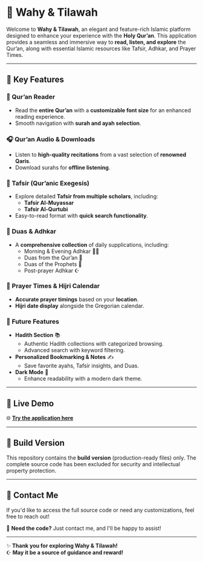 # 📖 Wahy & Tilawah  

Welcome to **Wahy & Tilawah**, an elegant and feature-rich Islamic platform designed to enhance your experience with the **Holy Qur’an**. This application provides a seamless and immersive way to **read, listen, and explore** the Qur’an, along with essential Islamic resources like Tafsir, Adhkar, and Prayer Times.  

---

## 🌟 Key Features  

### 📜 Qur’an Reader  
- Read the **entire Qur’an** with a **customizable font size** for an enhanced reading experience.  
- Smooth navigation with **surah and ayah selection**.  

### 🎧 Qur’an Audio & Downloads  
- Listen to **high-quality recitations** from a vast selection of **renowned Qaris**.  
- Download surahs for **offline listening**.  

### 📖 Tafsir (Qur’anic Exegesis)  
- Explore detailed **Tafsir from multiple scholars**, including:  
  - **Tafsir Al-Muyassar**  
  - **Tafsir Al-Qurtubi**  
- Easy-to-read format with **quick search functionality**.  

### 🙏 Duas & Adhkar  
- A **comprehensive collection** of daily supplications, including:  
  - Morning & Evening Adhkar 🌅🌙  
  - Duas from the Qur’an 📖  
  - Duas of the Prophets 🕌  
  - Post-prayer Adhkar ☪️  

### 🕋 Prayer Times & Hijri Calendar  
- **Accurate prayer timings** based on your **location**.  
- **Hijri date display** alongside the Gregorian calendar.  

### 📜 Future Features  
- **Hadith Section** 📚  
  - Authentic Hadith collections with categorized browsing.  
  - Advanced search with keyword filtering.  
- **Personalized Bookmarking & Notes** ✍️  
  - Save favorite ayahs, Tafsir insights, and Duas.  
- **Dark Mode** 🌙  
  - Enhance readability with a modern dark theme.  

---

## 🚀 Live Demo  

🌐 **[Try the application here](#)**  

---

## 📂 Build Version  

This repository contains the **build version** (production-ready files) only. The complete source code has been excluded for security and intellectual property protection.  

---

## 🤝 Contact Me  

If you'd like to access the full source code or need any customizations, feel free to reach out!  

📧 **Need the code?** Just contact me, and I'll be happy to assist!  

---

✨ **Thank you for exploring Wahy & Tilawah!**  
☪️ **May it be a source of guidance and reward!**  
